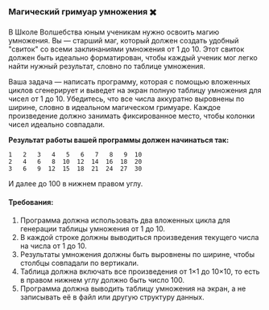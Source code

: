 
### Магический гримуар умножения ✖️

В Школе Волшебства юным ученикам нужно освоить магию умножения. Вы — старший маг, который должен создать удобный "свиток" со всеми заклинаниями умножения от 1 до 10. Этот свиток должен быть идеально форматирован, чтобы каждый ученик мог легко найти нужный результат, словно по таблице умножения.

Ваша задача — написать программу, которая с помощью вложенных циклов сгенерирует и выведет на экран полную таблицу умножения для чисел от 1 до 10. Убедитесь, что все числа аккуратно выровнены по ширине, словно в идеальном магическом гримуаре. Каждое произведение должно занимать фиксированное место, чтобы колонки чисел идеально совпадали.

**Результат работы вашей программы должен начинаться так:**

```
1   2   3   4   5   6   7   8   9  10
2   4   6   8  10  12  14  16  18  20
3   6   9  12  15  18  21  24  27  30
```

И далее до 100 в нижнем правом углу.

#### Требования:
1. Программа должна использовать два вложенных цикла для генерации таблицы умножения от 1 до 10.
2. В каждой строке должны выводиться произведения текущего числа на числа от 1 до 10.
3. Результаты умножения должны быть выровнены по ширине, чтобы столбцы совпадали по вертикали.
4. Таблица должна включать все произведения от 1×1 до 10×10, то есть в правом нижнем углу должно быть число 100.
5. Программа должна выводить таблицу умножения на экран, а не записывать её в файл или другую структуру данных.

